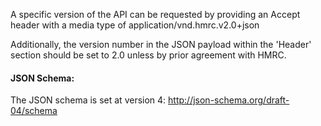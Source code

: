 A specific version of the API can be requested by providing an Accept header with a media type of application/vnd.hmrc.v2.0+json

Additionally, the version number in the JSON payload within the 'Header' section should be set to 2.0 unless by prior agreement with HMRC.

#### JSON Schema:

The JSON schema is set at version 4: http://json-schema.org/draft-04/schema
